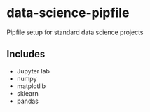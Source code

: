 # data-science-pipfile
Pipfile setup for standard data science projects

## Includes
- Jupyter lab
- numpy
- matplotlib
- sklearn
- pandas

